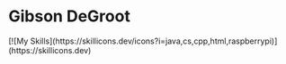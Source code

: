 <h1> Gibson DeGroot </h1>
[![My Skills](https://skillicons.dev/icons?i=java,cs,cpp,html,raspberrypi)](https://skillicons.dev)

